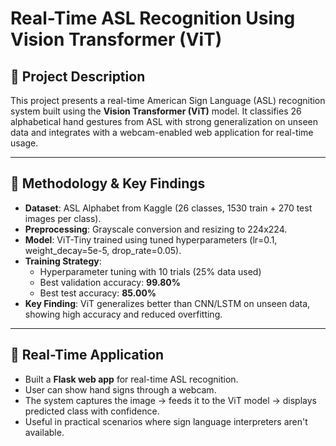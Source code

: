 # Real-Time ASL Recognition Using Vision Transformer (ViT)

## 📌 Project Description
This project presents a real-time American Sign Language (ASL) recognition system built using the **Vision Transformer (ViT)** model. It classifies 26 alphabetical hand gestures from ASL with strong generalization on unseen data and integrates with a webcam-enabled web application for real-time usage.

---

## 🔬 Methodology & Key Findings

- **Dataset**: ASL Alphabet from Kaggle (26 classes, 1530 train + 270 test images per class).
- **Preprocessing**: Grayscale conversion and resizing to 224x224.
- **Model**: ViT-Tiny trained using tuned hyperparameters (lr=0.1, weight_decay=5e-5, drop_rate=0.05).
- **Training Strategy**:
  - Hyperparameter tuning with 10 trials (25% data used)
  - Best validation accuracy: **99.80%**
  - Best test accuracy: **85.00%**
- **Key Finding**: ViT generalizes better than CNN/LSTM on unseen data, showing high accuracy and reduced overfitting.

---

## 🚀 Real-Time Application

- Built a **Flask web app** for real-time ASL recognition.
- User can show hand signs through a webcam.
- The system captures the image → feeds it to the ViT model → displays predicted class with confidence.
- Useful in practical scenarios where sign language interpreters aren't available.
